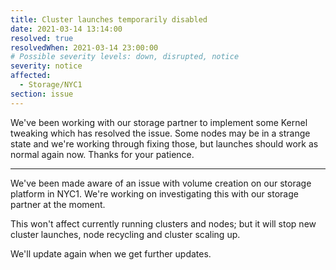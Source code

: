 ```yaml
---
title: Cluster launches temporarily disabled
date: 2021-03-14 13:14:00
resolved: true
resolvedWhen: 2021-03-14 23:00:00
# Possible severity levels: down, disrupted, notice
severity: notice
affected:
  - Storage/NYC1
section: issue
---
```


We've been working with our storage partner to implement some Kernel tweaking which has resolved the issue. Some nodes may be in a strange state and we're working through fixing those, but launches should work as normal again now. Thanks for your patience.

-----

We've been made aware of an issue with volume creation on our storage platform in NYC1. We're working on investigating this with our storage partner
at the moment.

This won't affect currently running clusters and nodes; but it will stop new cluster launches, node recycling and
cluster scaling up.

We'll update again when we get further updates.
